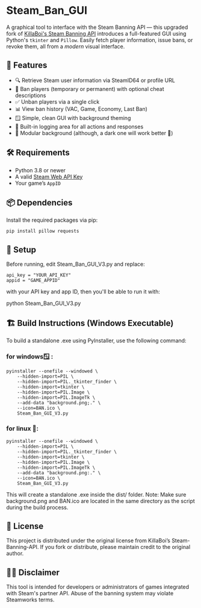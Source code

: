 # Steam_Ban_GUI

A graphical tool to interface with the Steam Banning API — this upgraded fork of [KillaBoi's Steam Banning API](https://github.com/KillaBoi/Steam-Banning-API) introduces a full-featured GUI using Python's `tkinter` and `Pillow`. Easily fetch player information, issue bans, or revoke them, all from a *modern* visual interface.

## 🧰 Features

- 🔍 Retrieve Steam user information via SteamID64 or profile URL  
- 🚫 Ban players (temporary or permanent) with optional cheat descriptions  
- ✅ Unban players via a single click  
- 📊 View ban history (VAC, Game, Economy, Last Ban)  
- 🪟 Simple, clean GUI with background theming  
- 🧾 Built-in logging area for all actions and responses
- 🌄 Modular background (although, a dark one will work better 👀)   

## 🛠 Requirements

- Python 3.8 or newer  
- A valid [Steam Web API Key](https://steamcommunity.com/dev/apikey)  
- Your game’s `AppID`  

## 📦 Dependencies

Install the required packages via pip:

```
pip install pillow requests
```

## 🚀 Setup

Before running, edit Steam_Ban_GUI_V3.py and replace:

```
api_key = "YOUR_API_KEY"
appid = "GAME_APPID"
```
with your API key and app ID, then you'll be able to run it with:

python Steam_Ban_GUI_V3.py

## 🏗 Build Instructions (Windows Executable)

To build a standalone .exe using PyInstaller, use the following command:

### for windows🪟 :

```
pyinstaller --onefile --windowed \
    --hidden-import=PIL \
    --hidden-import=PIL._tkinter_finder \
    --hidden-import=tkinter \
    --hidden-import=PIL.Image \
    --hidden-import=PIL.ImageTk \
    --add-data "background.png;." \
    --icon=BAN.ico \
    Steam_Ban_GUI_V3.py
```

### for linux 🐧:
```
pyinstaller --onefile --windowed \
    --hidden-import=PIL \
    --hidden-import=PIL._tkinter_finder \
    --hidden-import=tkinter \
    --hidden-import=PIL.Image \
    --hidden-import=PIL.ImageTk \
    --add-data "background.png:." \
    --icon=BAN.ico \
    Steam_Ban_GUI_V3.py
```

This will create a standalone .exe inside the dist/ folder.
Note: Make sure background.png and BAN.ico are located in the same directory as the script during the build process.

## 📄 License

This project is distributed under the original license from KillaBoi’s Steam-Banning-API. If you fork or distribute, please maintain credit to the original author.

## 🙋‍♂️ Disclaimer

This tool is intended for developers or administrators of games integrated with Steam's partner API. Abuse of the banning system may violate Steamworks terms.
